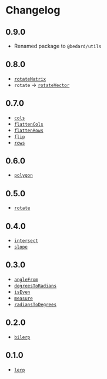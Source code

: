 # Changelog

## 0.9.0

- Renamed package to `@bedard/utils`

## 0.8.0

- [`rotateMatrix`](https://github.com/scottbedard/math#rotateMatrix)
- `rotate` -> [`rotateVector`](https://github.com/scottbedard/math#rotateVector)

## 0.7.0

- [`cols`](https://github.com/scottbedard/math#cols)
- [`flattenCols`](https://github.com/scottbedard/math#flattenCols)
- [`flattenRows`](https://github.com/scottbedard/math#flattenRows)
- [`flip`](https://github.com/scottbedard/math#flip)
- [`rows`](https://github.com/scottbedard/math#rows)

## 0.6.0

- [`polygon`](https://github.com/scottbedard/math#polygon)

## 0.5.0

- [`rotate`](https://github.com/scottbedard/math#rotate)

## 0.4.0

- [`intersect`](https://github.com/scottbedard/math#intersect)
- [`slope`](https://github.com/scottbedard/math#slope)
## 0.3.0

- [`angleFrom`](https://github.com/scottbedard/math#angleFrom)
- [`degreesToRadians`](https://github.com/scottbedard/math#degreesToRadians)
- [`isEven`](https://github.com/scottbedard/math#isEven)
- [`measure`](https://github.com/scottbedard/math#measure)
- [`radiansToDegrees`](https://github.com/scottbedard/math#radiansToDegrees)
## 0.2.0

- [`bilerp`](https://github.com/scottbedard/math#bilerp)

## 0.1.0

- [`lerp`](https://github.com/scottbedard/math#lerp)
